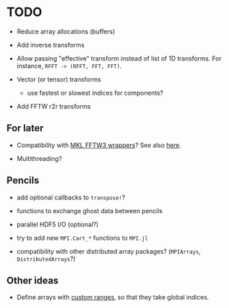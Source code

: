 # TODO

- Reduce array allocations (buffers)

- Add inverse transforms

- Allow passing "effective" transform instead of list of 1D transforms.
  For instance, `RFFT -> (RFFT, FFT, FFT)`.

- Vector (or tensor) transforms
  * use fastest or slowest indices for components?

- Add FFTW r2r transforms

## For later

- Compatibility with [MKL FFTW3 wrappers](https://software.intel.com/en-us/mkl-developer-reference-c-using-fftw3-wrappers)?
  See also [here](https://github.com/JuliaMath/FFTW.jl#mkl).

- Multithreading?

## Pencils

- add optional callbacks to `transpose!`?

- functions to exchange ghost data between pencils

- parallel HDF5 I/O (optional?)

- try to add new `MPI.Cart_*` functions to `MPI.jl`

- compatibility with other distributed array packages? (`MPIArrays`,
  `DistributedArrays`?)

## Other ideas

- Define arrays with [custom
  ranges](https://docs.julialang.org/en/v1.2/devdocs/offset-arrays), so that they take global indices.
